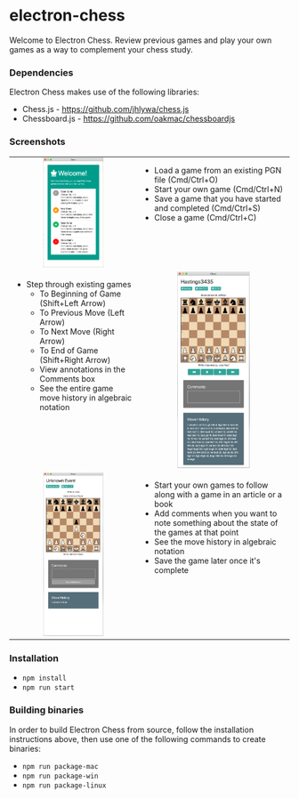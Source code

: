# electron-chess

Welcome to Electron Chess. Review previous games and play your own games as a way to complement your chess study.

### Dependencies

Electron Chess makes use of the following libraries:

- Chess.js - <https://github.com/jhlywa/chess.js>
- Chessboard.js - <https://github.com/oakmac/chessboardjs>

### Screenshots

<table border="0">
    <tr>
        <td align="center">
            <img alt="Landing screen" src="screenshots/landing.png" width="50%" />
        </td>
        <td valign="top">
            <ul>
                <li>Load a game from an existing PGN file (Cmd/Ctrl+O)</li>
                <li>Start your own game (Cmd/Ctrl+N)</li>
                <li>Save a game that you have started and completed (Cmd/Ctrl+S)</li>
                <li>Close a game (Cmd/Ctrl+C)</li>
            </ul>
        </td>
    </tr>
    <tr>
        <td valign="top">
            <ul>
                <li>
                Step through existing games
                    <ul>
                        <li>To Beginning of Game (Shift+Left Arrow)</li>
                        <li>To Previous Move (Left Arrow)</li>
                        <li>To Next Move (Right Arrow)</li>
                        <li>To End of Game (Shift+Right Arrow)</li>
                        <li>View annotations in the Comments box</li>
                        <li>See the entire game move history in algebraic notation</li>
                    </ul>
                </li>
            </ul>
        </td>
        <td align="center">
            <img alt="Load existing games" src="screenshots/load-game.png" width="50%" />
        </td>
    </tr>
    <tr>
        <td align="center">
            <img alt="Play your own games" src="screenshots/new-game.png" width="50%" />
        </td>
        <td valign="top">
            <ul>
                <li>Start your own games to follow along with a game in an article or a book</li>
                <li>Add comments when you want to note something about the state of the games at that point</li>
                <li>See the move history in algebraic notation</li>
                <li>Save the game later once it's complete</li>
            </ul>
        </td>
    </tr>
</table>

### Installation

- `npm install`
- `npm run start`

### Building binaries

In order to build Electron Chess from source, follow the installation instructions above, then use one of the following commands to create binaries:

- `npm run package-mac`
- `npm run package-win`
- `npm run package-linux`
